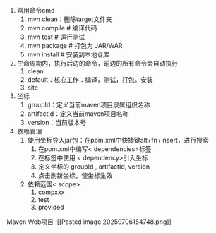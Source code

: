 1. 常用命令cmd
	1. mvn clean：删除target文件夹
	2. mvn compile    # 编译代码
	3. mvn test       # 运行测试
	4. mvn package    # 打包为 JAR/WAR
	5. mvn install    # 安装到本地仓库
2. 生命周期内，执行后边的命令，前边的所有命令会自动执行
	1. clean
	2. default：核心工作：编译，测试，打包。安装
	3. site
3. 坐标
	1. groupId：定义当前maven项目隶属组织名称
	2. artifactId：定义当前maven项目名称
	3. version：当前版本号
4. 依赖管理
	1. 使用坐标导入jar包：在pom.xml中快捷键alt+fn+insert，进行搜索
		1. 在pom.xml中编写< dependencies>标签
		2. 在标签中使用 < dependency>引入坐标
		3. 定义坐标的 groupId , artifactId, version
		4. 点击刷新坐标，使坐标生效
	2. 依赖范围< scope>
		1. compxxx
		2. test
		3. provided


Maven Web项目
![[Pasted image 20250706154748.png]]